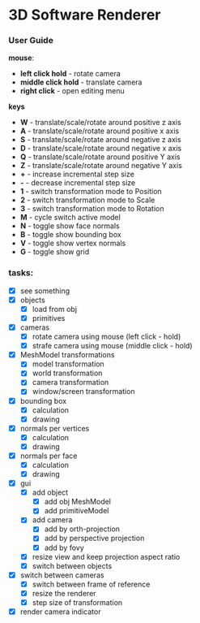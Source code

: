 # 3D Software Renderer

### User Guide

**mouse**:

* **left click hold** - rotate camera
* **middle click hold** - translate camera
* **right click** - open editing menu

**keys**

* **W** - translate/scale/rotate around positive z axis
* **A** - translate/scale/rotate around positive x axis
* **S** - translate/scale/rotate around negative z axis
* **D** - translate/scale/rotate around negative x axis
* **Q** - translate/scale/rotate around positive Y axis
* **Z** - translate/scale/rotate around negative Y axis
* **+** - increase incremental step size
* **-** - decrease incremental step size
* **1** - switch transformation mode to Position
* **2** - switch transformation mode to Scale
* **3** - switch transformation mode to Rotation
* **M** - cycle switch active model
* **N** - toggle show face normals
* **B** - toggle show bounding box
* **V** - toggle show vertex normals
* **G** - toggle show grid

### tasks:

- [x] see something
- [x] objects
  - [x] load from obj
  - [x] primitives
- [x] cameras
  - [x] rotate camera using mouse (left click - hold)
  - [x] strafe camera using mouse (middle click - hold)
- [x] MeshModel transformations
  - [x] model transformation
  - [x] world transformation
  - [x] camera transformation
  - [x] window/screen transformation
- [x] bounding box
  - [x] calculation
  - [x] drawing
- [x] normals per vertices
  - [x] calculation
  - [x] drawing
- [x] normals per face
  - [x] calculation
  - [x] drawing
- [x] gui
  - [x] add object
    - [x] add obj MeshModel
    - [x] add primitiveModel
  - [x] add camera
    - [x] add by orth-projection
    - [x] add by perspective projection
    - [x] add by fovy
  - [x] resize view and keep projection aspect ratio
  - [x] switch between objects
- [x] switch between cameras
  - [x] switch between frame of reference
  - [x] resize the renderer
  - [x] step size of transformation
  
- [x] render camera indicator